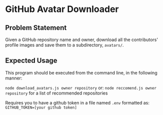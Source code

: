 # GitHub Avatar Downloader

## Problem Statement

Given a GitHub repository name and owner, download all the contributors' profile images and save them to a subdirectory, `avatars/`.

## Expected Usage

This program should be executed from the command line, in the following manner:

`node download_avatars.js owner repository`
or:
`node reccomend.js owner repository` for a list of recommended repositories

Requires you to have a github token in a file named `.env` formatted as: `GITHUB_TOKEN=[your github token]`
